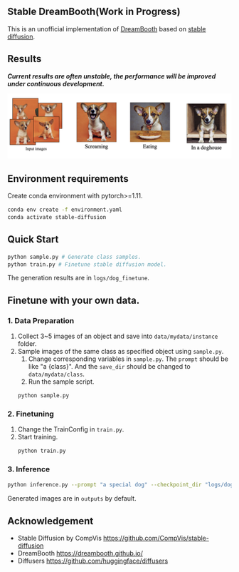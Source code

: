 ## Stable DreamBooth(Work in Progress)
This is an unofficial implementation of [DreamBooth](https://dreambooth.github.io/) based on [stable diffusion](https://github.com/CompVis/stable-diffusion).


## Results
***Current results are often unstable, the performance will be improved under continuous development.***

![Results](assets/results.png)

## Environment requirements
Create conda environment with pytorch>=1.11.
```bash
conda env create -f environment.yaml
conda activate stable-diffusion
```

## Quick Start
```bash
python sample.py # Generate class samples.
python train.py # Finetune stable diffusion model.
```
The generation results are in `logs/dog_finetune`.

## Finetune with your own data.

### 1. Data Preparation
1. Collect 3~5 images of an object and save into `data/mydata/instance` folder.
2. Sample images of the same class as specified object using `sample.py`.
    1. Change corresponding variables in `sample.py`. The `prompt` should be like "a {class}". And the `save_dir` should be changed to `data/mydata/class`.
    2. Run the sample script.
    ```bash
    python sample.py
    ```

### 2. Finetuning
1. Change the TrainConfig in `train.py`. 
2. Start training.
    ```bash
    python train.py
    ```

### 3. Inference
```bash
python inference.py --prompt "a special dog" --checkpoint_dir "logs/dog_finetune"
```
Generated images are in `outputs` by default.

## Acknowledgement

- Stable Diffusion by CompVis https://github.com/CompVis/stable-diffusion
- DreamBooth https://dreambooth.github.io/
- Diffusers https://github.com/huggingface/diffusers